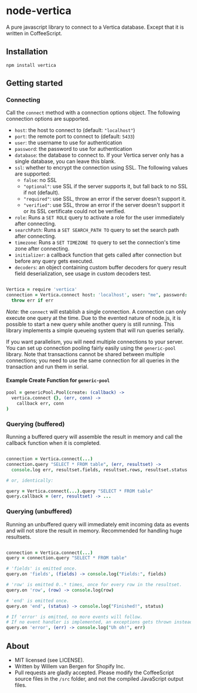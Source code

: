 # node-vertica

A pure javascript library to connect to a Vertica database. Except that it is written in CoffeeScript.

## Installation

    npm install vertica

## Getting started

### Connecting

Call the `connect` method with a connection options object. The following connection
options are supported.

- `host`: the host to connect to (default: `"localhost"`)
- `port`: the remote port to connect to (default: `5433`)
- `user`: the username to use for authentication
- `password`: the password to use for authentication
- `database`: the database to connect to. If your Vertica server only has a single
  database, you can leave this blank.
- `ssl`: whether to encrypt the connection using SSL. The following values are supported:
    - `false`: no SSL
    - `"optional"`: use SSL if the server supports it, but fall back to no SSL if not (default).
    - `"required"`: use SSL, throw an error if the server doesn't support it.
    - `"verified"`: use SSL, throw an error if the server doesn't support it or its SSL
      certificate could not be verified.
- `role`: Runs a `SET ROLE` query to activate a role for the user immediately after connecting.
- `searchPath`: Runs a `SET SEARCH_PATH TO` query to set the search path after connecting.
- `timezone`: Runs a `SET TIMEZONE TO` query to set the connection's time zone after connecting.
- `initializer`: a callback function that gets called after connection but before any query
  gets executed.
- `decoders`: an object containing custom buffer decoders for query result field deserialization, see usage in custom decoders test.

```coffeescript

Vertica = require 'vertica'
connection = Vertica.connect host: 'localhost', user: "me", password: 'secret', (err) ->
  throw err if err
```

*Note:* the `connect` will establish a single connection. A connection can only execute
one query at the time. Due to the evented nature of node.js, it is possible to start a new
query while another query is still running. This library implements a simple queueing
system that will run queries serially.

If you want parallelism, you will need multiple connections to your server. You can set up
connection pooling fairly easily using the `generic-pool` library. Note that transactions
cannot be shared between multiple connections; you need to use the same connection for all
queries in the transaction and run them in serial.

#### Example Create Function for `generic-pool`
```coffeescript
pool = genericPool.Pool(create: (callback) ->
  vertica.connect {}, (err, conn) ->
    callback err, conn
)
```

### Querying (buffered)

Running a buffered query will assemble the result in memory and call the callback
function when it is completed.

```coffeescript

connection = Vertica.connect(...)
connection.query "SELECT * FROM table", (err, resultset) ->
  console.log err, resultset.fields, resultset.rows, resultset.status

# or, identically:

query = Vertica.connect(...).query "SELECT * FROM table"
query.callback = (err, resultset) -> ...
```

### Querying (unbuffered)

Running an unbuffered query will immediately emit incoming data as events and
will not store the result in memory. Recommended for handling huge resultsets.

```coffeescript

connection = Vertica.connect(...)
query = connection.query "SELECT * FROM table"

# 'fields' is emitted once.
query.on 'fields', (fields) -> console.log("Fields:", fields)

# 'row' is emitted 0..* times, once for every row in the resultset.
query.on 'row', (row) -> console.log(row)

# 'end' is emitted once.
query.on 'end', (status) -> console.log("Finished!", status)

# If 'error' is emitted, no more events will follow.
# If no event handler is implemented, an exceptions gets thrown instead.
query.on 'error', (err) -> console.log("Uh oh!", err)
```

## About

- MIT licensed (see LICENSE).
- Written by Willem van Bergen for Shopify Inc.
- Pull requests are gladly accepted. Please modify the CoffeeScript source files
  in the `/src` folder, and not the compiled JavaScript output files.

